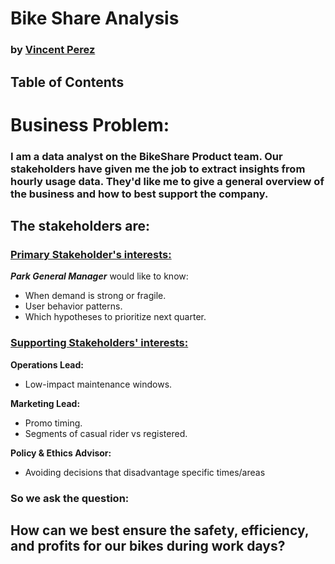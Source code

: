# Bike Share Analysis

### by [Vincent Perez](https://www.linkedin.com/in/thevinceperez/)

## Table of Contents



# Business Problem:

### I am a data analyst on the BikeShare Product team. Our stakeholders have given me the job to extract insights from hourly usage data. They'd like me to give a general overview of the business and how to best support the company.

## The stakeholders are:

### <ins>Primary Stakeholder's interests:</ins>
***Park General Manager*** would like to know:
- When demand is strong or fragile.
- User behavior patterns.
- Which hypotheses to prioritize next quarter.

### <ins>Supporting Stakeholders' interests:</ins></br>
**Operations Lead:**
- Low-impact maintenance windows.

**Marketing Lead:**
- Promo timing.
- Segments of casual rider vs registered.

**Policy & Ethics Advisor:**
- Avoiding decisions that disadvantage specific times/areas

### So we ask the question: 

## How can we best ensure the safety, efficiency, and profits for our bikes during work days?
